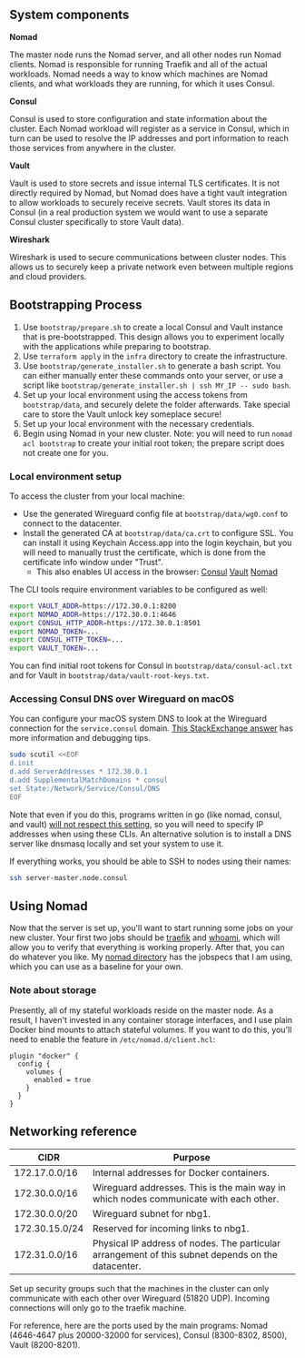 ## System components

**Nomad**

The master node runs the Nomad server, and all other nodes run Nomad clients. Nomad is responsible for running Traefik and all of the actual workloads. Nomad needs a way to know which machines are Nomad clients, and what workloads they are running, for which it uses Consul.

**Consul**

Consul is used to store configuration and state information about the cluster. Each Nomad workload will register as a service in Consul, which in turn can be used to resolve the IP addresses and port information to reach those services from anywhere in the cluster.

**Vault**

Vault is used to store secrets and issue internal TLS certificates. It is not directly required by Nomad, but Nomad does have a tight vault integration to allow workloads to securely receive secrets. Vault stores its data in Consul (in a real production system we would want to use a separate Consul cluster specifically to store Vault data).

**Wireshark**

Wireshark is used to secure communications between cluster nodes. This allows us to securely keep a private network even between multiple regions and cloud providers.

## Bootstrapping Process

1. Use `bootstrap/prepare.sh` to create a local Consul and Vault instance that is pre-bootstrapped. This design allows you to experiment locally with the applications while preparing to bootstrap.
2. Use `terraform apply` in the `infra` directory to create the infrastructure.
3. Use `bootstrap/generate_installer.sh` to generate a bash script. You can either manually enter these commands onto your server, or use a script like `bootstrap/generate_installer.sh | ssh MY_IP -- sudo bash`.
4. Set up your local environment using the access tokens from `bootstrap/data`, and securely delete the folder afterwards. Take special care to store the Vault unlock key someplace secure!
5. Set up your local environment with the necessary credentials.
6. Begin using Nomad in your new cluster. Note: you will need to run `nomad acl bootstrap` to create your initial root token; the prepare script does not create one for you.

### Local environment setup

To access the cluster from your local machine:

- Use the generated Wireguard config file at `bootstrap/data/wg0.conf` to connect to the datacenter.
- Install the generated CA at `bootstrap/data/ca.crt` to configure SSL. You can install it using Keychain Access.app into the login keychain, but you will need to manually trust the certificate, which is done from the certificate info window under "Trust".
  - This also enables UI access in the browser: [Consul](https://172.30.0.1:8501/) [Vault](https://172.30.0.1:8200/) [Nomad](https://172.30.0.1:4646/)

The CLI tools require environment variables to be configured as well:

```bash
export VAULT_ADDR=https://172.30.0.1:8200
export NOMAD_ADDR=https://172.30.0.1:4646
export CONSUL_HTTP_ADDR=https://172.30.0.1:8501
export NOMAD_TOKEN=...
export CONSUL_HTTP_TOKEN=...
export VAULT_TOKEN=...
```

You can find initial root tokens for Consul in `bootstrap/data/consul-acl.txt` and for Vault in `bootstrap/data/vault-root-keys.txt`.

### Accessing Consul DNS over Wireguard on macOS

You can configure your macOS system DNS to look at the Wireguard connection for the `service.consul` domain. [This StackExchange answer](https://apple.stackexchange.com/a/385218/14873) has more information and debugging tips.

```bash
sudo scutil <<EOF
d.init
d.add ServerAddresses * 172.30.0.1
d.add SupplementalMatchDomains * consul
set State:/Network/Service/Consul/DNS
EOF
```

Note that even if you do this, programs written in go (like nomad, consul, and vault) [will not respect this setting](https://github.com/golang/go/issues/12524), so you will need to specify IP addresses when using these CLIs. An alternative solution is to install a DNS server like dnsmasq locally and set your system to use it.

If everything works, you should be able to SSH to nodes using their names:

```bash
ssh server-master.node.consul
```

## Using Nomad

Now that the server is set up, you'll want to start running some jobs on your new cluster. Your first two jobs should be [traefik](./nomad/traefik) and [whoami](./nomad/whoami), which will allow you to verify that everything is working properly. After that, you can do whatever you like. My [nomad directory](./nomad) has the jobspecs that I am using, which you can use as a baseline for your own.

### Note about storage

Presently, all of my stateful workloads reside on the master node. As a result, I haven't invested in any container storage interfaces, and I use plain Docker bind mounts to attach stateful volumes. If you want to do this, you'll need to enable the feature in `/etc/nomad.d/client.hcl`:

```hcl
plugin "docker" {
  config {
    volumes {
      enabled = true
    }
  }
}
```

## Networking reference

| CIDR           | Purpose                                                      |
| -------------- | ------------------------------------------------------------ |
| 172.17.0.0/16  | Internal addresses for Docker containers.                    |
| 172.30.0.0/16  | Wireguard addresses. This is the main way in which nodes communicate with each other. |
| 172.30.0.0/20  | Wireguard subnet for nbg1.                                   |
| 172.30.15.0/24 | Reserved for incoming links to nbg1.                         |
| 172.31.0.0/16  | Physical IP address of nodes. The particular arrangement of this subnet depends on the datacenter. |

Set up security groups such that the machines in the cluster can only communicate with each other over Wireguard (51820 UDP). Incoming connections will only go to the traefik machine.

For reference, here are the ports used by the main programs: Nomad (4646-4647 plus 20000-32000 for services), Consul (8300-8302, 8500), Vault (8200-8201).